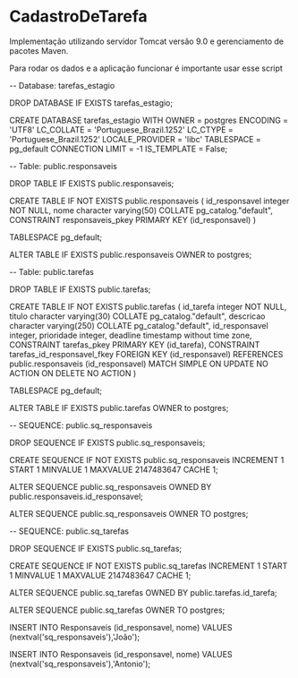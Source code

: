 # CadastroDeTarefa

Implementação utilizando servidor Tomcat versão 9.0 e gerenciamento de pacotes Maven. 

Para rodar os dados e a aplicação funcionar é importante usar esse script

-- Database: tarefas_estagio

DROP DATABASE IF EXISTS tarefas_estagio;

CREATE DATABASE tarefas_estagio
    WITH
    OWNER = postgres
    ENCODING = 'UTF8'
    LC_COLLATE = 'Portuguese_Brazil.1252'
    LC_CTYPE = 'Portuguese_Brazil.1252'
    LOCALE_PROVIDER = 'libc'
    TABLESPACE = pg_default
    CONNECTION LIMIT = -1
    IS_TEMPLATE = False;

-- Table: public.responsaveis

DROP TABLE IF EXISTS public.responsaveis;

CREATE TABLE IF NOT EXISTS public.responsaveis
(
    id_responsavel integer NOT NULL,
    nome character varying(50) COLLATE pg_catalog."default",
    CONSTRAINT responsaveis_pkey PRIMARY KEY (id_responsavel)
)

TABLESPACE pg_default;

ALTER TABLE IF EXISTS public.responsaveis
    OWNER to postgres;

-- Table: public.tarefas

DROP TABLE IF EXISTS public.tarefas;

CREATE TABLE IF NOT EXISTS public.tarefas
(
    id_tarefa integer NOT NULL,
    titulo character varying(30) COLLATE pg_catalog."default",
    descricao character varying(250) COLLATE pg_catalog."default",
    id_responsavel integer,
    prioridade integer,
    deadline timestamp without time zone,
    CONSTRAINT tarefas_pkey PRIMARY KEY (id_tarefa),
    CONSTRAINT tarefas_id_responsavel_fkey FOREIGN KEY (id_responsavel)
        REFERENCES public.responsaveis (id_responsavel) MATCH SIMPLE
        ON UPDATE NO ACTION
        ON DELETE NO ACTION
)

TABLESPACE pg_default;

ALTER TABLE IF EXISTS public.tarefas
    OWNER to postgres;

-- SEQUENCE: public.sq_responsaveis

DROP SEQUENCE IF EXISTS public.sq_responsaveis;

CREATE SEQUENCE IF NOT EXISTS public.sq_responsaveis
    INCREMENT 1
    START 1
    MINVALUE 1
    MAXVALUE 2147483647
    CACHE 1;

ALTER SEQUENCE public.sq_responsaveis
    OWNED BY public.responsaveis.id_responsavel;

ALTER SEQUENCE public.sq_responsaveis
    OWNER TO postgres;

-- SEQUENCE: public.sq_tarefas

DROP SEQUENCE IF EXISTS public.sq_tarefas;

CREATE SEQUENCE IF NOT EXISTS public.sq_tarefas
    INCREMENT 1
    START 1
    MINVALUE 1
    MAXVALUE 2147483647
    CACHE 1;

ALTER SEQUENCE public.sq_tarefas
    OWNED BY public.tarefas.id_tarefa;

ALTER SEQUENCE public.sq_tarefas
    OWNER TO postgres;

INSERT INTO Responsaveis (id_responsavel, nome) VALUES (nextval('sq_responsaveis'),'João');

INSERT INTO Responsaveis (id_responsavel, nome) VALUES (nextval('sq_responsaveis'),'Antonio');